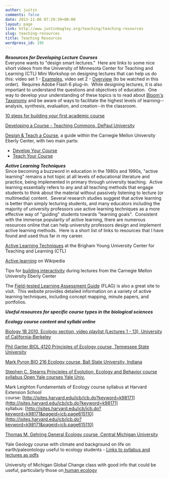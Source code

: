 ```yaml
---
author: justin
comments: false
date: 2013-11-06 07:29:39+00:00
layout: page
link: http://www.justinbagley.org/teaching/teaching-resources
slug: teaching-resources
title: Teaching Resources
wordpress_id: 195
---
```


_**Resources for Developing Lecture Courses**_  
Everyone wants to "design smart lectures."  Here are links to some nice short videos from the University of Minnesota Center for Teaching and Learning (CTL) Mini Workshop on designing lectures that can help us do this: video set 1 - [Examples](http://www1.umn.edu/ohr/teachlearn/tutorials/lectures/video1/index.html), video set 2 - [Overview](http://www1.umn.edu/ohr/teachlearn/tutorials/lectures/video2/index.html) (to be watched in this order).  Requires Adobe Flash 6 plug-in.  While designing lectures, it is also important to understand the questions and objectives of education.  One way to develop your understanding of these topics is to read about [Bloom's Taxonomy](http://en.wikipedia.org/wiki/Bloom's_taxonomy) and be aware of ways to facilitate the highest levels of learning--analysis, synthesis, evaluation, and creation--in the classroom.

[10 steps for building your first academic course](http://www.universityaffairs.ca/10-steps-to-build-your-first-academic-course.aspx)

[Developing a Course - Teaching Commons, DePaul University](http://teachingcommons.depaul.edu/Course_Design/developing_a_course/index.html)

[Design & Teach a Course](https://www.cmu.edu/teaching/designteach/index.html), a guide within the Carnegie Mellon University Eberly Center, with two main parts:

  * [Develop Your Course](https://www.cmu.edu/teaching/designteach/design/index.html)
  * [Teach Your Course](https://www.cmu.edu/teaching/designteach/teach/index.html)

_**Active Learning Techniques**_  
Since becoming a buzzword in education in the 1980s and 1990s, "active learning" remains a hot topic at all levels of educational literature and practice, being implemented in primary through university teaching.  Active learning essentially refers to any and all teaching methods that engage students to think about the material without passively listening to lecture (or multimedia) content.  Several research studies suggest that active learning is better than simply lecturing students, and many educators including the majority of university professors use active learning techniques as a more effective way of "guiding" students towards "learning goals".  Consistent with the immense popularity of active learning, there are numerous resources online that can help university professors design and implement active learning methods.  Here is a short list of links to resources that I have found and used thus far in my career.

[Active Learning Techniques](http://ctl.byu.edu/teaching-tips/active-learning-techniques) at the Brigham Young University Center for Teaching and Learning (CTL)

[Active learning](http://en.wikipedia.org/wiki/Active_learning) on Wikipedia

Tips for [building interactivity](https://www.cmu.edu/teaching/designteach/design/instructionalstrategies/lectures.html#interactivity) during lectures from the Carnegie Mellon University Eberly Center

The [Field-tested Learning Assessment Guide](http://www.flaguide.org) (FLAG) is also a great site to visit.  This website provides detailed information on a variety of active learning techniques, including concept mapping, minute papers, and portfolios.

_**Useful resources for specific course types in the biological sciences**_

_**Ecology course content and syllabi online**_

[Biology 1B 2010, Ecology section, video playlist (Lectures 1 - 13), University of California-Berkeley](https://www.youtube.com/playlist?list=PLA0677EF99D42F238)

[Phil Ganter BIOL 4120 Principles of Ecology course, Tennessee State University](http://ww2.tnstate.edu/ganter/BIO412SyllabusF'99.html)

[Mark Pyron BIO 216 Ecology course, Ball State University, Indiana](http://mpyron.iweb.bsu.edu/Bio216/outline216.html)

[Stephen C. Stearns Principles of Evolution, Ecology and Behavior course syllabus Open Yale courses Yale Univ.](http://oyc.yale.edu/ecology-and-evolutionary-biology/eeb-122#syllabus)

Mark Leighton Fundamentals of Ecology course syllabus at Harvard Extension School  
course: [http://isites.harvard.edu/icb/icb.do?keyword=k98171](http://isites.harvard.edu/icb/icb.do?keyword=k98171)  
syllabus: [http://isites.harvard.edu/icb/icb.do?keyword=k98171&pageid=icb.page615110](http://isites.harvard.edu/icb/icb.do?keyword=k98171&pageid=icb.page615110)

[Thomas M. Gehring General Ecology course, Central Michigan University](http://people.cst.cmich.edu/gehri1tm/BIO%20340_new.htm)

Yale Geology course with climate and background on life on earth/paleontology useful to ecology students - [Links to syllabus and lectures as pdfs](http://earth.geology.yale.edu/~avf5/teaching/ResourcesGG523/)

University of Michigan Global Change class with good info that could be useful, particularly those on[ human ecology](http://globalchange.umich.edu/globalchange1/current/lectures/human_ecology/human_ecology.html)
